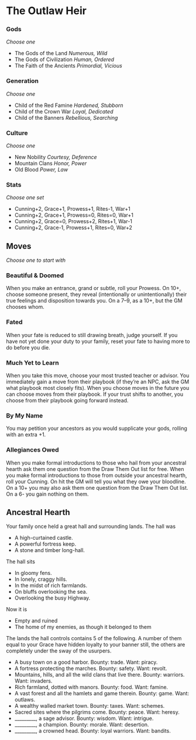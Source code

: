 # The Outlaw Heir

### Gods
_Choose one_

- The Gods of the Land _Numerous, Wild_
- The Gods of Civilization _Human, Ordered_
- The Faith of the Ancients _Primordial, Vicious_

### Generation
_Choose one_

- Child of the Red Famine _Hardened, Stubborn_
- Child of the Crown War _Loyal, Dedicated_
- Child of the Banners _Rebellious, Searching_

### Culture
_Choose one_

- New Nobility _Courtesy, Deference_
- Mountain Clans _Honor, Power_
- Old Blood _Power, Law_

### Stats
_Choose one set_

- Cunning+2, Grace+1, Prowess+1, Rites-1, War+1
- Cunning+2, Grace+1, Prowess=0, Rites=0, War+1
- Cunning+2, Grace=0, Prowess+2, Rites+1, War-1
- Cunning+2, Grace-1, Prowess+1, Rites=0, War+2

## Moves
_Choose one to start with_

### Beautiful & Doomed
When you make an entrance, grand or subtle, roll your Prowess. On 10+, choose someone present, they reveal (intentionally or unintentionally) their true feelings and disposition towards you. On a 7–9, as a 10+, but the GM chooses whom.

### Fated
When your fate is reduced to still drawing breath, judge yourself. If you have not yet done your duty to your family, reset your fate to having more to do before you die.

### Much Yet to Learn
When you take this move, choose your most trusted teacher or advisor. You immediately gain a move from their playbook (if they’re an NPC, ask the GM what playbook most closely fits). When you choose moves in the future you can choose moves from their playbook. If your trust shifts to another, you choose from their playbook going forward instead.

### By My Name
You may petition your ancestors as you would supplicate your gods, rolling with an extra +1.

### Allegiances Owed
When you make formal introductions to those who hail from your ancestral hearth ask them one question from the Draw Them Out list for free. When you make formal introductions to those from outside your ancestral hearth, roll your Cunning. On hit the GM will tell you what they owe your bloodline. On a 10+ you may also ask them one question from the Draw Them Out list. On a 6- you gain nothing on them.

## Ancestral Hearth
Your family once held a great hall and surrounding lands. The hall was

- A high-curtained castle.
- A powerful fortress keep.
- A stone and timber long-hall.

The hall sits

- In gloomy fens.
- In lonely, craggy hills.
- In the midst of rich farmlands.
- On bluffs overlooking the sea.
- Overlooking the busy Highway.

Now it is

- Empty and ruined
- The home of my enemies, as though it belonged to them

The lands the hall controls contains 5 of the following. A number of them equal to your Grace have hidden loyalty to your banner still, the others are completely under the sway of the usurpers.

- A busy town on a good harbor. Bounty: trade. Want: piracy.
- A fortress protecting the marches. Bounty: safety. Want: revolt.
- Mountains, hills, and all the wild clans that live there. Bounty: warriors. Want: invaders.
- Rich farmland, dotted with manors. Bounty: food. Want: famine.
- A vast forest and all the hamlets and game therein. Bounty: game. Want: outlaws.
- A wealthy walled market town. Bounty: taxes. Want: schemes.
- Sacred sites where the pilgrims come. Bounty: peace. Want: heresy.
- _________, a sage advisor. Bounty: wisdom. Want:
intrigue.
- _________, a champion. Bounty: morale. Want:
desertion.
- _________, a crowned head. Bounty: loyal warriors.
Want: bandits.